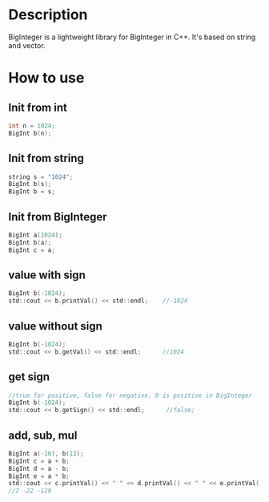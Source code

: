 # Description
BigInteger is a lightweight library for BigInteger in C++. It's based on string and vector.

# How to use
## Init from int
```C
int n = 1024;
BigInt b(n);
```

## Init from string
```C
string s = "1024";
BigInt b(s);
BigInt b = s;
```

## Init from BigInteger
```C
BigInt a(1024);
BigInt b(a);
BigInt c = a;
```

## value with sign
```C
BigInt b(-1024);
std::cout << b.printVal() << std::endl;    //-1024
```
## value without sign
```C
BigInt b(-1024);
std::cout << b.getVal() << std::endl;      //1024
```

## get sign
```C
//true for positive, false for negative. 0 is positive in BigInteger
BigInt b(-1024);
std::cout << b.getSign() << std::endl;      //false;
```

## add, sub, mul
```C
BigInt a(-10), b(12);
BigInt c = a + b;
BigInt d = a - b;
BigInt e = a * b;
std::cout << c.printVal() << " " << d.printVal() << " " << e.printVal() << std::endl;
//2 -22 -120
```

